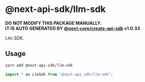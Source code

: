 # @next-api-sdk/llm-sdk

**DO NOT MODIFY THIS PACKAGE MANUALLY.**  
**IT IS AUTO GENERATED BY [@next-core/create-api-sdk] v1.0.33**

Llm SDK.

## Usage

```bash
yarn add @next-api-sdk/llm-sdk
```

```ts
import * as LlmSdk from "@next-api-sdk/llm-sdk";
```

[@next-core/create-api-sdk]: https://github.com/easyops-cn/next-core/tree/master/packages/create-api-sdk


